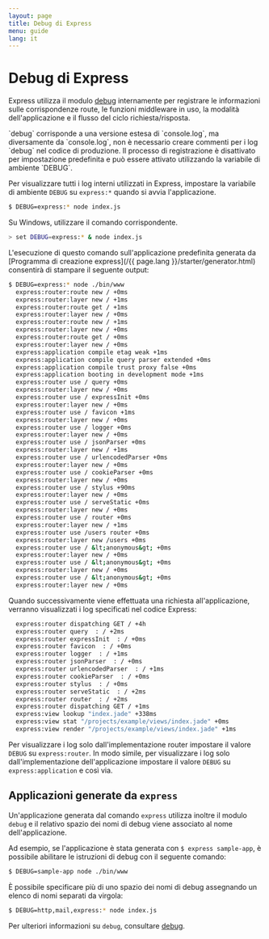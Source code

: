 ```yaml
---
layout: page
title: Debug di Express
menu: guide
lang: it
---
```


# Debug di Express

Express utilizza il modulo [debug](https://www.npmjs.com/package/debug)
internamente per registrare le informazioni sulle corrispondenze route, le funzioni middleware in uso, la modalità dell'applicazione
e il flusso del ciclo richiesta/risposta.

<div class="doc-box doc-info" markdown="1">
`debug` corrisponde a una versione estesa di `console.log`, ma diversamente da `console.log`, non è necessario
creare commenti per i log `debug` nel codice di produzione. Il processo di registrazione è disattivato per impostazione predefinita e può essere attivato utilizzando la variabile di ambiente `DEBUG`.
</div>

Per visualizzare tutti i log interni utilizzati in Express, impostare la variabile di ambiente `DEBUG` su
`express:*` quando si avvia l'applicazione.

```sh
$ DEBUG=express:* node index.js
```

Su Windows, utilizzare il comando corrispondente.

```sh
> set DEBUG=express:* & node index.js
```

L'esecuzione di questo comando sull'applicazione predefinita generata da [Programma di creazione express](/{{ page.lang }}/starter/generator.html) consentirà di stampare il seguente output:

```sh
$ DEBUG=express:* node ./bin/www
  express:router:route new / +0ms
  express:router:layer new / +1ms
  express:router:route get / +1ms
  express:router:layer new / +0ms
  express:router:route new / +1ms
  express:router:layer new / +0ms
  express:router:route get / +0ms
  express:router:layer new / +0ms
  express:application compile etag weak +1ms
  express:application compile query parser extended +0ms
  express:application compile trust proxy false +0ms
  express:application booting in development mode +1ms
  express:router use / query +0ms
  express:router:layer new / +0ms
  express:router use / expressInit +0ms
  express:router:layer new / +0ms
  express:router use / favicon +1ms
  express:router:layer new / +0ms
  express:router use / logger +0ms
  express:router:layer new / +0ms
  express:router use / jsonParser +0ms
  express:router:layer new / +1ms
  express:router use / urlencodedParser +0ms
  express:router:layer new / +0ms
  express:router use / cookieParser +0ms
  express:router:layer new / +0ms
  express:router use / stylus +90ms
  express:router:layer new / +0ms
  express:router use / serveStatic +0ms
  express:router:layer new / +0ms
  express:router use / router +0ms
  express:router:layer new / +1ms
  express:router use /users router +0ms
  express:router:layer new /users +0ms
  express:router use / &lt;anonymous&gt; +0ms
  express:router:layer new / +0ms
  express:router use / &lt;anonymous&gt; +0ms
  express:router:layer new / +0ms
  express:router use / &lt;anonymous&gt; +0ms
  express:router:layer new / +0ms
```

Quando successivamente viene effettuata una richiesta all'applicazione, verranno visualizzati i log specificati nel codice Express:

```sh
  express:router dispatching GET / +4h
  express:router query  : / +2ms
  express:router expressInit  : / +0ms
  express:router favicon  : / +0ms
  express:router logger  : / +1ms
  express:router jsonParser  : / +0ms
  express:router urlencodedParser  : / +1ms
  express:router cookieParser  : / +0ms
  express:router stylus  : / +0ms
  express:router serveStatic  : / +2ms
  express:router router  : / +2ms
  express:router dispatching GET / +1ms
  express:view lookup "index.jade" +338ms
  express:view stat "/projects/example/views/index.jade" +0ms
  express:view render "/projects/example/views/index.jade" +1ms
```

Per visualizzare i log solo dall'implementazione router impostare il valore `DEBUG` su `express:router`. In modo simile, per visualizzare i log solo dall'implementazione dell'applicazione impostare il valore `DEBUG` su `express:application` e così via.

## Applicazioni generate da `express`

Un'applicazione generata dal comando `express` utilizza inoltre il modulo `debug` e il relativo spazio dei nomi di debug viene associato al nome dell'applicazione.

Ad esempio, se l'applicazione è stata generata con `$ express sample-app`, è possibile abilitare le istruzioni di debug con il seguente comando:

```sh
$ DEBUG=sample-app node ./bin/www
```

È possibile specificare più di uno spazio dei nomi di debug assegnando un elenco di nomi separati da virgola:

```sh
$ DEBUG=http,mail,express:* node index.js
```

Per ulteriori informazioni su `debug`, consultare [debug](https://www.npmjs.com/package/debug).

